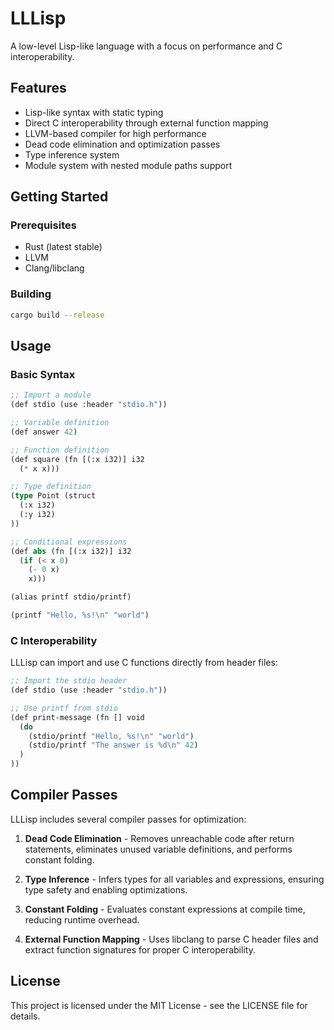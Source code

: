 # LLLisp

A low-level Lisp-like language with a focus on performance and C interoperability.

## Features

* Lisp-like syntax with static typing
* Direct C interoperability through external function mapping
* LLVM-based compiler for high performance
* Dead code elimination and optimization passes
* Type inference system
* Module system with nested module paths support

## Getting Started

### Prerequisites

* Rust (latest stable)
* LLVM
* Clang/libclang

### Building

```bash
cargo build --release
```

## Usage

### Basic Syntax

```lisp
;; Import a module
(def stdio (use :header "stdio.h"))

;; Variable definition
(def answer 42)

;; Function definition
(def square (fn [(:x i32)] i32
  (* x x)))

;; Type definition
(type Point (struct
  (:x i32)
  (:y i32)
))

;; Conditional expressions
(def abs (fn [(:x i32)] i32
  (if (< x 0)
    (- 0 x)
    x)))

(alias printf stdio/printf)

(printf "Hello, %s!\n" "world")
```

### C Interoperability

LLLisp can import and use C functions directly from header files:

```lisp
;; Import the stdio header
(def stdio (use :header "stdio.h"))

;; Use printf from stdio
(def print-message (fn [] void
  (do
    (stdio/printf "Hello, %s!\n" "world")
    (stdio/printf "The answer is %d\n" 42)
  )
))
```

## Compiler Passes

LLLisp includes several compiler passes for optimization:

1. **Dead Code Elimination** - Removes unreachable code after return statements, eliminates unused variable definitions, and performs constant folding.

2. **Type Inference** - Infers types for all variables and expressions, ensuring type safety and enabling optimizations.

3. **Constant Folding** - Evaluates constant expressions at compile time, reducing runtime overhead.

4. **External Function Mapping** - Uses libclang to parse C header files and extract function signatures for proper C interoperability.

## License

This project is licensed under the MIT License - see the LICENSE file for details. 